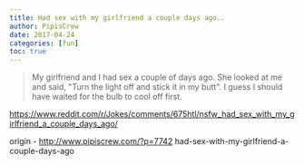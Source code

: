 ```yaml
---
title: Had sex with my girlfriend a couple days ago..
author: PipisCrew
date: 2017-04-24
categories: [fun]
toc: true
---
```


> My girlfriend and I had sex a couple of days ago.
> She looked at me and said, "Turn the light off and stick it in my butt".
> I guess I should have waited for the bulb to cool off first.

https://www.reddit.com/r/Jokes/comments/675htl/nsfw_had_sex_with_my_girlfriend_a_couple_days_ago/

origin - http://www.pipiscrew.com/?p=7742 had-sex-with-my-girlfriend-a-couple-days-ago